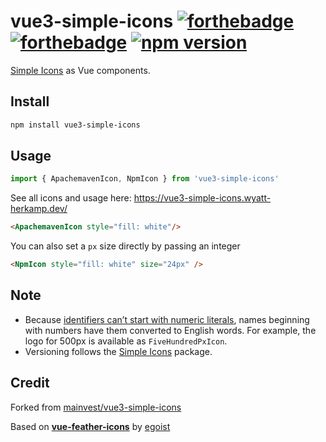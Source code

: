 # vue3-simple-icons [![forthebadge](https://forthebadge.com/images/badges/made-with-typescript.svg)](https://forthebadge.com) [![forthebadge](https://forthebadge.com/images/badges/made-with-vue.svg)](https://forthebadge.com) [![npm version](https://badge.fury.io/js/vue3-simple-icons.svg)](https://badge.fury.io/js/vue3-simple-icons)

[Simple Icons](https://simpleicons.org/) as Vue components.

## Install

```bash
npm install vue3-simple-icons
```

## Usage

```js
import { ApachemavenIcon, NpmIcon } from 'vue3-simple-icons'
```

See all icons and usage here: https://vue3-simple-icons.wyatt-herkamp.dev/


```html
<ApachemavenIcon style="fill: white"/>
```

You can also set a `px` size directly by passing an integer

```html
<NpmIcon style="fill: white" size="24px" />
```


## Note
* Because [identifiers can’t start with numeric literals](https://developer.mozilla.org/en-US/docs/Web/JavaScript/Reference/Errors/Identifier_after_number), names beginning with numbers have them converted to English words. For example, the logo for 500px is available as `FiveHundredPxIcon`.
* Versioning follows the [Simple Icons](https://github.com/simple-icons/simple-icons) package.

## Credit
Forked from [mainvest/vue3-simple-icons](https://github.com/mainvest/vue-simple-icons)

Based on [**vue-feather-icons**](https://github.com/egoist/vue-feather-icons) by [egoist](https://github.com/egoist)
